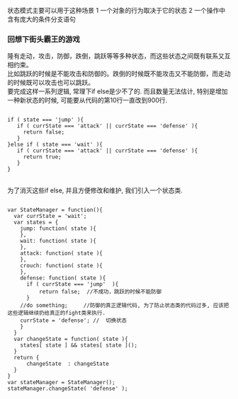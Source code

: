 状态模式主要可以用于这种场景
1 一个对象的行为取决于它的状态
2 一个操作中含有庞大的条件分支语句
<h3>回想下街头霸王的游戏</h3>
隆有走动，攻击，防御，跌倒，跳跃等等多种状态，而这些状态之间既有联系又互相约束。<br />
比如跳跃的时候是不能攻击和防御的。跌倒的时候既不能攻击又不能防御，而走动的时候既可以攻击也可以跳跃。<br />
要完成这样一系列逻辑, 常理下if else是少不了的. 而且数量无法估计, 特别是增加一种新状态的时候, 可能要从代码的第10行一直改到900行. <br />
<pre>
<code>
if ( state === 'jump' ){
   if ( currState === 'attack' || currState === 'defense' ){
     return false;
   }
}else if ( state === 'wait' ){
   if ( currState === 'attack' || currState === 'defense' ){
     return true;
   }
}
</code>
</pre>
为了消灭这些if else, 并且方便修改和维护, 我们引入一个状态类.
<pre>
<code>
var StateManager = function(){
  var currState = 'wait';
  var states = {
    jump: function( state ){
    },
    wait: function( state ){
    },
    attack: function( state ){
    },
    crouch: function( state ){
    },
    defense: function( state ){
      if ( currState === 'jump'  ){
          return false;  //不成功，跳跃的时候不能防御
      }
    //do something;     //防御的真正逻辑代码, 为了防止状态类的代码过多, 应该把这些逻辑继续扔给真正的fight类来执行.
    currState = 'defense'; //  切换状态
    }
  }
  var changeState = function( state ){
    states[ state ] && states[ state ]();
  }
  return {
      changeState  : changeState
  }
}
var stateManager = StateManager();
stateManager.changeState( 'defense' );
</code>
</pre>